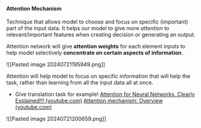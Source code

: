 #### Attention Mechanism
Technique that allows model to choose and focus on specific (important) part of the input data. It helps our model to give more *attention* to relevant/important features when creating decision or generating an output.

Attention network will give **attention weights** for each element inputs to help model selectively **concentrate on certain aspects of information**. 

![[Pasted image 20240721195949.png]]

Attention will help model to focus on specific information that will help the task, rather than learning from all the input data all at once.


- Give translation task for example!
[Attention for Neural Networks, Clearly Explained!!! (youtube.com)](https://www.youtube.com/watch?v=PSs6nxngL6k)
[Attention mechanism: Overview (youtube.com)](https://www.youtube.com/watch?v=fjJOgb-E41w&t=27s)

![[Pasted image 20240721200659.png]]



